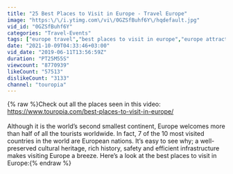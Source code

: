 ```yaml
---
title: "25 Best Places to Visit in Europe - Travel Europe"
image: "https:\/\/i.ytimg.com\/vi\/0GZSfBuhf6Y\/hqdefault.jpg"
vid_id: "0GZSfBuhf6Y"
categories: "Travel-Events"
tags: ["europe travel","best places to visit in europe","europe attractions"]
date: "2021-10-09T04:33:46+03:00"
vid_date: "2019-06-11T13:56:59Z"
duration: "PT25M55S"
viewcount: "8770939"
likeCount: "57513"
dislikeCount: "3133"
channel: "touropia"
---
```

{% raw %}Check out all the places seen in this video: <a rel="nofollow" target="blank" href="https://www.touropia.com/best-places-to-visit-in-europe/">https://www.touropia.com/best-places-to-visit-in-europe/</a><br /><br />Although it is the world’s second smallest continent, Europe welcomes more than half of all the tourists worldwide. In fact, 7 of the 10 most visited countries in the world are European nations. It’s easy to see why; a well-preserved cultural heritage, rich history, safety and efficient infrastructure makes visiting Europe a breeze. Here’s a look at the best places to visit in Europe:{% endraw %}
